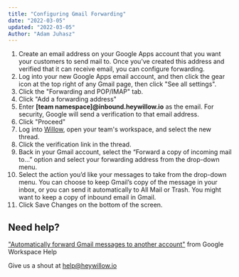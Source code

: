 ```yaml
---
title: "Configuring Gmail Forwarding"
date: "2022-03-05"
updated: "2022-03-05"
Author: "Adam Juhasz"
---
```


1. Create an email address on your Google Apps account that you want your customers to send mail to. Once you’ve created this address and verified that it can receive email, you can configure forwarding.
2. Log into your new Google Apps email account, and then click the gear icon at the top right of any Gmail page, then click "See all settings".
3. Click the "Forwarding and POP/IMAP" tab.
4. Click "Add a forwarding address"
5. Enter **[team namespace]@inbound.heywillow.io** as the email. For security, Google will send a verification to that email address.
6. Click "Proceed"
7. Log into [Willow](https://heywillow.io), open your team's workspace, and select the new thread.
8. Click the verification link in the thread.
9. Back in your Gmail account, select the “Forward a copy of incoming mail to…” option and select your forwarding address from the drop-down menu.
10. Select the action you’d like your messages to take from the drop-down menu. You can choose to keep Gmail’s copy of the message in your inbox, or you can send it automatically to All Mail or Trash. You might want to keep a copy of inbound email in Gmail.
11. Click Save Changes on the bottom of the screen.

## Need help?

["Automatically forward Gmail messages to another account"](https://support.google.com/mail/answer/10957?fl=1) from Google Workspace Help

Give us a shout at [help@heywillow.io](mailto:help@heywillow.io)
